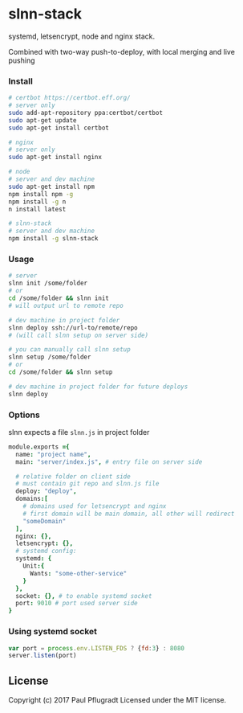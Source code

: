 # slnn-stack

systemd, letsencrypt, node and nginx stack.

Combined with two-way push-to-deploy, with local merging and live pushing

### Install

```sh
# certbot https://certbot.eff.org/
# server only
sudo add-apt-repository ppa:certbot/certbot
sudo apt-get update
sudo apt-get install certbot 

# nginx
# server only
sudo apt-get install nginx 

# node 
# server and dev machine
sudo apt-get install npm
npm install npm -g
npm install -g n
n install latest

# slnn-stack
# server and dev machine
npm install -g slnn-stack
```

### Usage

```sh
# server
slnn init /some/folder
# or
cd /some/folder && slnn init
# will output url to remote repo

# dev machine in project folder
slnn deploy ssh://url-to/remote/repo
# (will call slnn setup on server side)

# you can manually call slnn setup
slnn setup /some/folder
# or
cd /some/folder && slnn setup

# dev machine in project folder for future deploys
slnn deploy
```

### Options
slnn expects a file `slnn.js` in project folder
```coffee
module.exports ={
  name: "project name",
  main: "server/index.js", # entry file on server side

  # relative folder on client side
  # must contain git repo and slnn.js file
  deploy: "deploy", 
  domains:[
    # domains used for letsencrypt and nginx
    # first domain will be main domain, all other will redirect
    "someDomain"
  ],
  nginx: {},
  letsencrypt: {},
  # systemd config:
  systemd: {
    Unit:{
      Wants: "some-other-service"
    }
  },
  socket: {}, # to enable systemd socket
  port: 9010 # port used server side
}
```

### Using systemd socket

```js
var port = process.env.LISTEN_FDS ? {fd:3} : 8080
server.listen(port)
```

## License
Copyright (c) 2017 Paul Pflugradt
Licensed under the MIT license.
